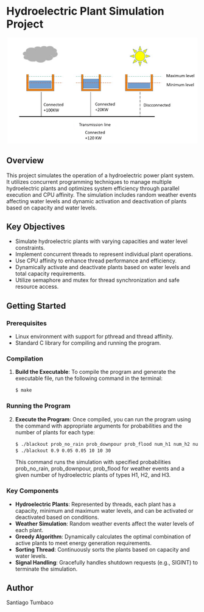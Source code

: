 # Hydroelectric Plant Simulation Project
<p align="center"><img src="hplant.png" style="width:500px; margin:0 auto;" alt="Hydroelectric plant image explanation"></p>

## Overview

This project simulates the operation of a hydroelectric power plant system. It utilizes concurrent programming techniques to manage multiple hydroelectric plants and optimizes system efficiency through parallel execution and CPU affinity. The simulation includes random weather events affecting water levels and dynamic activation and deactivation of plants based on capacity and water levels.

## Key Objectives

- Simulate hydroelectric plants with varying capacities and water level constraints.
- Implement concurrent threads to represent individual plant operations.
- Use CPU affinity to enhance thread performance and efficiency.
- Dynamically activate and deactivate plants based on water levels and total capacity requirements.
- Utilize semaphore and mutex for thread synchronization and safe resource access.

## Getting Started

### Prerequisites

- Linux environment with support for pthread and thread affinity.
- Standard C library for compiling and running the program.

### Compilation

1. **Build the Executable**:
   To compile the program and generate the executable file, run the following command in the terminal:

    ```bash
    $ make
    ```

### Running the Program

2. **Execute the Program**:
   Once compiled, you can run the program using the command with appropriate arguments for probabilities and the number of plants for each type:

    ```bash
    $ ./blackout prob_no_rain prob_downpour prob_flood num_h1 num_h2 num_h3
    $ ./blackout 0.9 0.05 0.05 10 10 30
    ```

   This command runs the simulation with specified probabilities prob_no_rain, prob_downpour, prob_flood for weather events and a given number of hydroelectric plants of types H1, H2, and H3.

### Key Components

- **Hydroelectric Plants**: Represented by threads, each plant has a capacity, minimum and maximum water levels, and can be activated or deactivated based on conditions.
- **Weather Simulation**: Random weather events affect the water levels of each plant.
- **Greedy Algorithm**: Dynamically calculates the optimal combination of active plants to meet energy generation requirements.
- **Sorting Thread**: Continuously sorts the plants based on capacity and water levels.
- **Signal Handling**: Gracefully handles shutdown requests (e.g., SIGINT) to terminate the simulation.

## Author

Santiago Tumbaco
